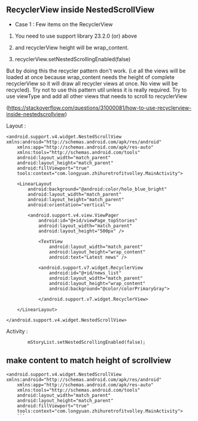 
## RecyclerView inside NestedScrollView

* Case 1 :  Few items on the RecyclerView      

1) You need to use support library 23.2.0 (or) above

2) and recyclerView height will be wrap_content.

3) recyclerView.setNestedScrollingEnabled(false)

But by doing this the recycler pattern don't work. (i.e all the views will be loaded at once because wrap_content needs the height of complete recyclerView so it will draw all recycler views at once. No view will be recycled). Try not to use this pattern util unless it is really required. Try to use viewType and add all other views that needs to scroll to recyclerView

(https://stackoverflow.com/questions/31000081/how-to-use-recyclerview-inside-nestedscrollview)

Layout :

```
<android.support.v4.widget.NestedScrollView xmlns:android="http://schemas.android.com/apk/res/android"
    xmlns:app="http://schemas.android.com/apk/res-auto"
    xmlns:tools="http://schemas.android.com/tools"
    android:layout_width="match_parent"
    android:layout_height="match_parent"
    android:fillViewport="true"
    tools:context="com.longyuan.zhihuretrofitvolley.MainActivity">

    <LinearLayout
        android:background="@android:color/holo_blue_bright"
        android:layout_width="match_parent"
        android:layout_height="match_parent"
        android:orientation="vertical">

        <android.support.v4.view.ViewPager
            android:id="@+id/viewPage_topStories"
            android:layout_width="match_parent"
            android:layout_height="500px" />

            <TextView
                android:layout_width="match_parent"
                android:layout_height="wrap_content"
                android:text="Latest news" />

            <android.support.v7.widget.RecyclerView
                android:id="@+id/news_list"
                android:layout_width="match_parent"
                android:layout_height="wrap_content"
                android:background="@color/colorPrimaryGray">

            </android.support.v7.widget.RecyclerView>

    </LinearLayout>

</android.support.v4.widget.NestedScrollView>

```

Activity :

```
        mStoryList.setNestedScrollingEnabled(false);
```


## make content to match height of scrollview

```
<android.support.v4.widget.NestedScrollView xmlns:android="http://schemas.android.com/apk/res/android"
    xmlns:app="http://schemas.android.com/apk/res-auto"
    xmlns:tools="http://schemas.android.com/tools"
    android:layout_width="match_parent"
    android:layout_height="match_parent"
    android:fillViewport="true"
    tools:context="com.longyuan.zhihuretrofitvolley.MainActivity">
    ```

